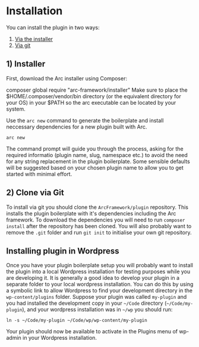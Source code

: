 # Installation

You can install the plugin in two ways:

1. [Via the installer](#installer)
2. [Via git](#installation-via-git)

## 1) Installer

First, download the Arc installer using Composer:

composer global require "arc-framework/installer"
Make sure to place the $HOME/.composer/vendor/bin directory (or the equivalent directory for your OS) in your $PATH so the 
arc executable can be located by your system.

Use the `arc new` command to generate the boilerplate and install neccessary dependencies for a new plugin built with Arc.

    arc new

The command prompt will guide you through the process, asking for the required informatio (plugin name, slug, namespace etc.)
to avoid the need for any string replacement in the plugin boilerplate. Some sensible defaults will be suggested based on
your chosen plugin name to allow you to get started with minimal effort.

## 2) Clone via Git

To install via git you should clone the `ArcFramework/plugin` repository. This installs the plugin boilerplate with it's
dependencies including the Arc framework. To download the dependencies you will need to run `composer install` after the
repository has been cloned. You will also probably want to remove the `.git` folder and run `git init` to initialise your
own git repository.

## Installing plugin in Wordpress

Once you have your plugin boilerplate setup you will probably want to install the plugin into a local Wordpress installation
for testing purposes while you are developing it. It is generally a good idea to develop your plugin in a separate folder to
your local wordpress installation. You can do this by using a symbolic link to allow Wordpress to find your development 
directory in the `wp-content/plugins` folder. Suppose your plugin was called `my-plugin` and you had installed the development
copy in your `~/Code` directory (`~/Code/my-plugin`), and your wordpress installation was in `~/wp` you should run:

`ln -s ~/Code/my-plugin ~/Code/wp/wp-content/my-plugin`

Your plugin should now be available to activate in the Plugins menu of wp-admin in your Wordpress installation.
